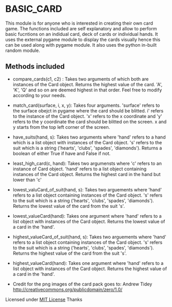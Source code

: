 # BASIC_CARD

This module is for anyone who is interested in creating  their own card game.  The functions included are self explanatory and allow to perform basic fucntions on an indidual card, deck of cards or individual hands. It uses the external pygame module to display the cards visually hence this can be used along with pygame module.  It also uses the python in-built random module.


## Methods included

- compare_cards(c1, c2) : Takes two arguments of which both are instances of the Card object. Returns the highest value of the card.  'A', 'K', 'Q' and so on are deemed highest in that order. Feel free to modify according to your needs.

- match_card(surface, i, x, y): Takes four arguments. 'surface' refers to the surface obejct in pygame where the card should be blitted. i' refers to the instance of the Card object. 'x' refers to the x coordinate and 'y' refers to the y coordinate the card should be blitted on the screen.  x and y starts from the top left corner of the screen.

- have_suits(hand, s): Takes two arguments where 'hand' refers to a hand which is a list object with instances of the Card object. 's' refers to the suit which is a string ('hearts', 'clubs', 'spades', 'diamonds'). Returns a boolean of either True if have and False if not.

- least_high_card(c, hand): Takes two argumensts where 'c' refers to an instance of Card object. 'hand' refers to a list object containing instances of the Card object.  Returns the highest card in the hand but lower than 'c'

- lowest_valuCard_of_suit(hand, s): Takes two arguements where 'hand' refers to a list object containing instances of the Card object.  's' refers to the suit which is a string ('hearts', 'clubs', 'spades', 'diamonds').  Returns the lowest value of the card from the suit 's'.

- lowest_valueCard(hand): Takes one argument where 'hand' refers to a list object with instances of the Card object.  Returns the lowest value of a card in the 'hand'.

- highest_valueCard_of_suit(hand, s): Takes two arguements where 'hand' refers to a list object containing instances of the Card object.  's' refers to the suit which is a string ('hearts', 'clubs', 'spades', 'diamonds').  Returns the highest value of the card from the suit 's'.

- highest_valueCard(hand): Takes one argument where 'hand' refers to a list object with instances of the Card object.  Returns the highest value of a card in the 'hand'.


* Credit for the png images of the card pack goes to: Andrew Tidey http://creativecommons.org/publicdomain/zero/1.0/

Licensed under [MIT License](LICENSE)
Thanks

